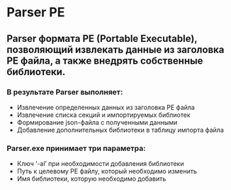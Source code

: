 # Parser PE
## Parser формата PE (Portable Executable), позволяющий извлекать данные из заголовка PE файла, а также внедрять собственные библиотеки.

### В результате Parser выполняет:
* Извлечение определенных данных из заголовка PE файла 
* Извлечение списка секций и импортируемых библиотек
* Формирование json-файла с полученными данными 
* Добавление дополнительных библиотеки в таблицу импорта файла

### Parser.exe принимает три параметра:
* Ключ ‘-al’ при необходимости добавления библиотеки
* Путь к целевому PE файлу, который необходимо изменить
* Имя библиотеки, которую необходимо добавить
